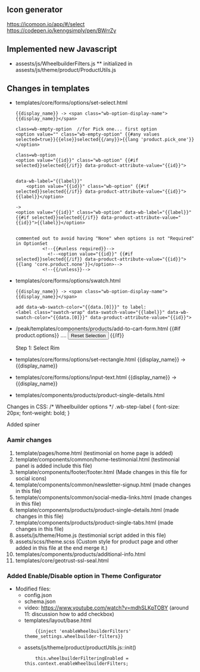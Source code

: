 ## Icon generator
https://icomoon.io/app/#/select
https://codepen.io/kenngsimply/pen/BWrrZy

## Implemented new Javascript
* assests/js/WheelbuilderFilters.js
    ** initialized in assests/js/theme/product/ProductUtils.js


## Changes in templates
* templates/core/forms/options/set-select.html
    ```
    {{display_name}} -> <span class="wb-option-display-name">{{display_name}}</span>
    
    class=wb-empty-option  //for Pick one... first option
    <option value="" class="wb-empty-option" {{#any values selected=true}}{{else}}selected{{/any}}>{{lang 'product.pick_one'}}</option>

    class=wb-option
    <option value="{{id}}" class="wb-option" {{#if selected}}selected{{/if}} data-product-attribute-value="{{id}}">


    data-wb-label="{{label}}"
        <option value="{{id}}" class="wb-option" {{#if selected}}selected{{/if}} data-product-attribute-value="{{id}}">{{label}}</option>

    ->
    <option value="{{id}}" class="wb-option" data-wb-label="{{label}}" {{#if selected}}selected{{/if}} data-product-attribute-value="{{id}}">{{label}}</option>


    commented out to avoid having "None" when options is not "Required" in OptionSet
              <!--{{#unless required}}-->
                <!--<option value="{{id}}" {{#if selected}}selected{{/if}} data-product-attribute-value="{{id}}">{{lang 'core.product.none'}}</option>-->
              <!--{{/unless}}-->

    ```
* templates/core/forms/options/swatch.html
    ```
    {{display_name}} -> <span class="wb-option-display-name">{{display_name}}</span>

    add data-wb-swatch-color="{{data.[0]}}" to label:
    <label class="swatch-wrap" data-swatch-value="{{label}}" data-wb-swatch-color="{{data.[0]}}" data-product-attribute-value="{{id}}">
    ```


*  /peak/templates/components/products/add-to-cart-form.html
    {{#if product.options}}
    ....
         <button type="button" class="button button-secondary button-wide wb-reset-button">Reset Selection</button>
    {{/if}}

    <div class="wb-step-label"> Step 1: Select Rim </div>

* templates/core/forms/options/set-rectangle.html
        {{display_name}} -> <span class="wb-option-display-name">{{display_name}}</span>

* templates/core/forms/options/input-text.html
        {{display_name}} -> <span class="wb-option-display-name">{{display_name}}</span>


* templates/components/products/product-single-details.html
    <div id="wb-load-spinner"></div>


Changes in CSS:
/* Wheelbuilder options */
.wb-step-label {
  font-size: 20px;
  font-weight: bold;
}

Added spiner

### Aamir changes
1. template/pages/home.html (testimonial on home page is added)
2. template/components/common/home-testimonial.html (testimonial panel is added include this file)
3. template/components/footer/footer.html (Made changes in this file for social icons)
4. template/components/common/newsletter-signup.html (made changes in this file)
5. template/components/common/social-media-links.html (made changes in this file)
6. template/components/products/product-single-details.html (made changes in this file)
7. template/components/products/product-single-tabs.html (made changes in this file)
8. assets/js/theme/Home.js (testimonial script added in this file)
9. assets/scss/theme.scss (Custom style for product page and other added in this file at the end merge it.)
10. templates/components/products/additional-info.html
11. templates/core/geotrust-ssl-seal.html

### Added Enable/Disable option in Theme Configurator
* Modified files:
    * config.json
    * schema.json
    * video: https://www.youtube.com/watch?v=mdhSLKpTOBY  (around 11: discussion how to add checkbox)
    * templates/layout/base.html
        ```
            {{inject 'enableWheelbuilderFilters' theme_settings.wheelbuilder-filters}}
        ```
    * assets/js/theme/product/productUtils.js::init()
        ```
            this.wheelbuilderFilteringEnabled = this.context.enableWheelbuilderFilters;
        ```